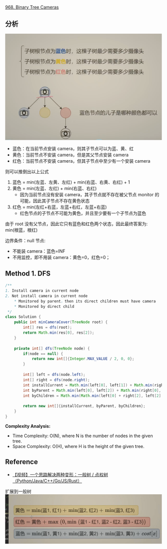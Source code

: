 [968. Binary Tree Cameras](https://leetcode.com/problems/binary-tree-cameras/description/)


## 分析
![](images/0968_DP.png)
* 蓝色：在当前节点安装 camera，则其子节点可以为蓝、黄、红
* 黄色：当前节点不安装 camera，但是其父节点安装 camera
* 红色：当前节点不安装 camera，但其子节点中至少有一个安装 camera

则可以推倒出以上公式
1. 蓝色 = min(左蓝、左黄、左红) + min(右蓝、右黄、右红) + 1
2. 黄色 = min(左蓝、左红) + min(右蓝、右红)
   * 因为当前节点没有安装 camera，其子节点就不存在被父节点 monitor 的可能，因此其子节点不存在黄色状态
3. 红色 = min(左红+右蓝，左蓝+右红，左蓝+右蓝)
   * 红色节点的子节点不可能为黄色，并且至少要有一个子节点为蓝色

由于 root 没有父节点，因此它只有蓝色和红色两个状态，因此最终答案为: min(根蓝，根红)

边界条件：null 节点: 
   * 不能装 camera：蓝色=INF
   * 不用监控，即不用装 camera：黄色=0，红色=0；


## Method 1. DFS
```java
/**
1. Install camera in current node
2. Not install camera in current node
    * Monitored by parent，then its direct children must have camera
    * Monitored by direct child
 */
class Solution {
    public int minCameraCover(TreeNode root) {
        int[] res = dfs(root);
        return Math.min(res[0], res[2]);
    }

    private int[] dfs(TreeNode node) {
        if(node == null) {
            return new int[]{Integer.MAX_VALUE / 2, 0, 0};
        }

        int[] left = dfs(node.left);
        int[] right = dfs(node.right);
        int installCurrent = Math.min(left[0], left[1]) + Math.min(right[0], right[1]) + 1;
        int byParent = Math.min(left[0], left[2]) + Math.min(right[0], right[2]);
        int byChildren = Math.min(Math.min(left[0] + right[2], left[2] + right[0]), left[0] + right[0]);

        return new int[]{installCurrent, byParent, byChildren};
    }
}
```
**Complexity Analysis:**
* Time Complexity: O(N), where N is the number of nodes in the given tree.
* Space Complexity: O(H), where H is the height of the given tree.


## Reference
* [【视频】一个思路解决两种变形：一般树 / 点权树（Python/Java/C++/Go/JS/Rust）](https://leetcode.cn/problems/binary-tree-cameras/solutions/2452795/shi-pin-ru-he-si-kao-shu-xing-dpgai-chen-uqsf/)


扩展到一般树
![](images/0968_Equation.jpg)
